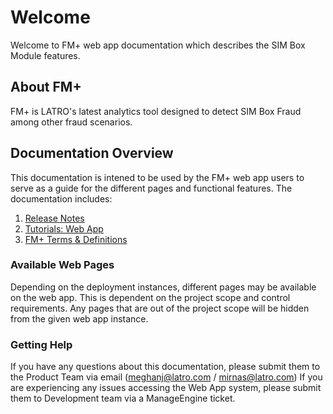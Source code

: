# Welcome
Welcome to FM+ web app documentation which describes the SIM Box Module features. 

## About FM+
FM+ is LATRO's latest analytics tool designed to detect SIM Box Fraud among other fraud scenarios.

## Documentation Overview
This documentation is intened to be used by the FM+ web app users to serve as a guide for the different pages and functional features. The documentation includes:
1. [Release Notes](./releases/README.md)
2. [Tutorials: Web App](./tutorials/README.md)
3. [FM+ Terms & Definitions](./terminology/README.md)

### Available Web Pages
Depending on the deployment instances, different pages may be available on the web app. This is dependent on the project scope and control requirements. Any pages that are out of the project scope will be hidden from the given web app instance.  

### Getting Help
If you have any questions about this documentation, please submit them to the Product Team via email (meghanj@latro.com / mirnas@latro.com)
If you are experiencing any issues accessing the Web App system, please submit them to Development team via a ManageEngine ticket. 
